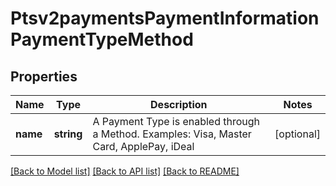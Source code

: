 # Ptsv2paymentsPaymentInformationPaymentTypeMethod

## Properties
Name | Type | Description | Notes
------------ | ------------- | ------------- | -------------
**name** | **string** | A Payment Type is enabled through a Method. Examples: Visa, Master Card, ApplePay, iDeal | [optional] 

[[Back to Model list]](../README.md#documentation-for-models) [[Back to API list]](../README.md#documentation-for-api-endpoints) [[Back to README]](../README.md)



